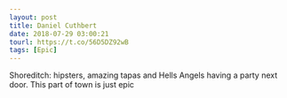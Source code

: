 ```yaml
---
layout: post
title: Daniel Cuthbert
date: 2018-07-29 03:00:21
tourl: https://t.co/56D5DZ92wB
tags: [Epic]
---
```

Shoreditch: hipsters, amazing tapas and Hells Angels having a party next door. This part of town is just epic